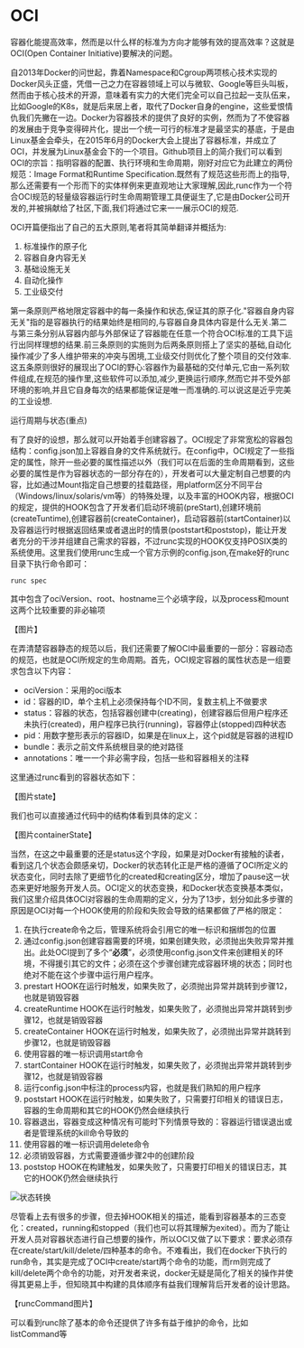 # OCI #
容器化能提高效率，然而是以什么样的标准为方向才能够有效的提高效率？这就是OCI(Open Container Initiative)要解决的问题。

自2013年Docker的问世起，靠着Namespace和Cgroup两项核心技术实现的Docker风头正盛，凭借一己之力在容器领域上可以与微软、Google等巨头叫板，然而由于核心技术的开源，意味着有实力的大佬们完全可以自己拉起一支队伍来，比如Google的K8s，就是后来居上者，取代了Docker自身的engine，这些爱恨情仇我们先撇在一边。Docker为容器技术的提供了良好的实例，然而为了不使容器的发展由于竞争变得碎片化，提出一个统一可行的标准才是最坚实的基底，于是由Linux基金会牵头，在2015年6月的Docker大会上提出了容器标准，并成立了OCI，并发展为Linux基金会下的一个项目。Github项目上的简介我们可以看到OCI的宗旨：指明容器的配置、执行环境和生命周期，刚好对应它为此建立的两份规范：Image Format和Runtime Specification.既然有了规范这些形而上的指导,那么还需要有一个形而下的实体样例来更直观地让大家理解,因此,runc作为一个符合OCI规范的轻量级容器运行时生命周期管理工具便诞生了,它是由Docker公司开发的,并被捐献给了社区,下面,我们将通过它来一一展示OCI的规范.

OCI开篇便指出了自己的五大原则,笔者将其简单翻译并概括为:

1. 标准操作的原子化
2. 容器自身内容无关
3. 基础设施无关
4. 自动化操作
5. 工业级交付

第一条原则严格地限定容器中的每一条操作和状态,保证其的原子化."容器自身内容无关"指的是容器执行的结果始终是相同的,与容器自身具体内容是什么无关.第二与第三条分别从容器内部与外部保证了容器能在任意一个符合OCI标准的工具下运行出同样理想的结果.前三条原则的实施则为后两条原则搭上了坚实的基础,自动化操作减少了多人维护带来的冲突与困境,工业级交付则优化了整个项目的交付效率.这五条原则很好的展现出了OCI的野心:容器作为最基础的交付单元,它由一系列软件组成,在规范的操作里,这些软件可以添加,减少,更换运行顺序,然而它并不受外部环境的影响,并且它自身每次的结果都能保证是唯一而准确的.可以说这是近乎完美的工业设想.


运行周期与状态(重点)

有了良好的设想，那么就可以开始着手创建容器了。OCI规定了非常宽松的容器包结构：config.json加上容器自身的文件系统就行。在config中，OCI规定了一些指定的属性，除开一些必要的属性描述以外（我们可以在后面的生命周期看到，这些必要的属性是作为容器状态的一部分存在的），开发者可以大量定制自己想要的内容，比如通过Mount指定自己想要的挂载路径，用platform区分不同平台（Windows/linux/solaris/vm等）的特殊处理，以及丰富的HOOK内容，根据OCI的规定，提供的HOOK包含了开发者们启动环境前(preStart),创建环境前(createTuntime),创建容器前(createContainer)，启动容器前(startContainer)以及容器运行时根据返回结果或者退出时的情景(poststart和poststop)，能让开发者充分的干涉并组建自己需求的容器，不过runc实现的HOOK仅支持POSIX类的系统使用。这里我们使用runc生成一个官方示例的config.json,在make好的runc目录下执行命令即可：

```
runc spec
```

其中包含了ociVersion、root、hostname三个必填字段，以及process和mount这两个比较重要的非必输项

【图片】

在弄清楚容器静态的规范以后，我们还需要了解OCI中最重要的一部分：容器动态的规范，也就是OCI所规定的生命周期。首先，OCI规定容器的属性状态是一组要求包含以下内容：

- ociVersion：采用的oci版本
- id：容器的ID，单个主机上必须保持每个ID不同，复数主机上不做要求
- status：容器的状态，包括容器创建中(creating)，创建容器后但用户程序还未执行(created)，用户程序已执行(running)，容器停止(stopped)四种状态
- pid：用数字整形表示的容器ID，如果是在linux上，这个pid就是容器的进程ID
- bundle：表示之前文件系统根目录的绝对路径
- annotations：唯一一个非必需字段，包括一些和容器相关的注释

这里通过runc看到的容器状态如下：

【图片state】

我们也可以直接通过代码中的结构体看到具体的定义：

【图片containerState】

当然，在这之中最重要的还是status这个字段，如果是对Docker有接触的读者，看到这几个状态会颇感亲切，Docker的状态转化正是严格的遵循了OCI所定义的状态变化，同时去除了更细节化的created和creating区分，增加了pause这一状态来更好地服务开发人员。OCI定义的状态变换，和Docker状态变换基本类似，我们这里介绍具体OCI对容器的生命周期的定义，分为了13步，划分如此多步骤的原因是OCI对每一个HOOK使用的阶段和失败会导致的结果都做了严格的限定：

1. 在执行create命令之后，管理系统将会引用它的唯一标识和捆绑包的位置
2. 通过config.json创建容器需要的环境，如果创建失败，必须抛出失败异常并推出。此处OCI提到了多个“**必须**”，必须使用config.json文件来创建相关的环境，不得援引其它的文件；必须在这个步骤创建完成容器环境的状态；同时也绝对不能在这个步骤中运行用户程序。
3. prestart HOOK在运行时触发，如果失败了，必须抛出异常并跳转到步骤12，也就是销毁容器
4. createRuntime HOOK在运行时触发，如果失败了，必须抛出异常并跳转到步骤12，也就是销毁容器
5. createContainer HOOK在运行时触发，如果失败了，必须抛出异常并跳转到步骤12，也就是销毁容器 
6. 使用容器的唯一标识调用start命令
7. startContainer HOOK在运行时触发，如果失败了，必须抛出异常并跳转到步骤12，也就是销毁容器
8. 运行config.json中标注的process内容，也就是我们熟知的用户程序
9. poststart HOOK在运行时触发，如果失败了，只需要打印相关的错误日志，容器的生命周期和其它的HOOK仍然会继续执行
10. 容器退出，容器变成这种情况有可能时下列情景导致的：容器运行错误退出或者是管理系统的kill命令导致的
11. 使用容器的唯一标识调用delete命令
12. 必须销毁容器，方式需要遵循步骤2中的创建阶段
13. poststop HOOK在构建触发，如果失败了，只需要打印相关的错误日志，其它的HOOK仍然会继续执行


![状态转换](https://images2018.cnblogs.com/blog/952033/201805/952033-20180513150014145-179338855.png)

尽管看上去有很多的步骤，但去掉HOOK相关的描述，能看到容器基本的三态变化：created，running和stopped（我们也可以将其理解为exited）。而为了能让开发人员对容器状态进行自己想要的操作，所以OCI又做了以下要求：要求必须存在create/start/kill/delete/四种基本的命令。不难看出，我们在docker下执行的run命令，其实是完成了OCI中create/start两个命令的功能，而rm则完成了kill/delete两个命令的功能，对开发者来说，docker无疑是简化了相关的操作并使得其更易上手，但知晓其中构建的具体顺序有益我们理解背后开发者的设计思路。

【runcCommand图片】

可以看到runc除了基本的命令还提供了许多有益于维护的命令，比如listCommand等

